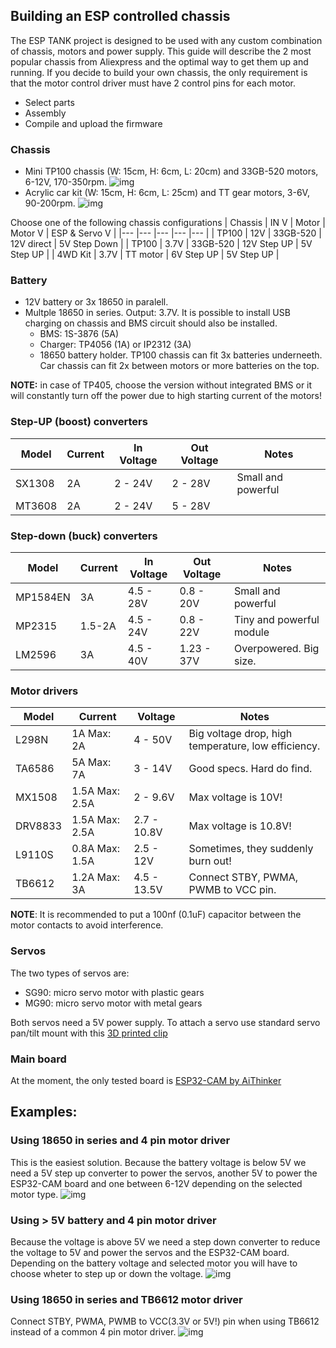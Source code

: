 ## Building an ESP controlled chassis

The ESP TANK project is designed to be used with any custom combination of chassis, motors and power supply. This guide will describe the 2 most popular chassis from Aliexpress and the optimal way to get them up and running. If you decide to build your own chassis, the only requirement is that the motor control driver must have 2 control pins for each motor.

- Select parts
- Assembly
- Compile and upload the firmware

### Chassis
- Mini TP100 chassis (W: 15cm, H: 6cm, L: 20cm) and 33GB-520 motors, 6-12V, 170-350rpm.
![img](img/tp100-tank-chassis.png)
- Acrylic car kit (W: 15cm, H: 6cm, L: 25cm) and TT gear motors, 3-6V, 90-200rpm.
![img](img/car-chassis.png)

Choose one of the following chassis configurations
| Chassis | IN V | Motor    | Motor V     | ESP & Servo V |
|---      |---   |---       |---          |---            |
| TP100   | 12V  | 33GB-520 | 12V direct  | 5V Step Down  | 
| TP100   | 3.7V | 33GB-520 | 12V Step UP | 5V Step UP    |
| 4WD Kit | 3.7V | TT motor | 6V Step UP  | 5V Step UP    |

### Battery
- 12V battery or 3x 18650 in paralell. 
- Multple 18650 in series. Output: 3.7V. It is possible to install USB charging on chassis and BMS circuit should also be installed.
  - BMS: 1S-3876 (5A)
  - Charger: TP4056 (1A) or IP2312 (3A)
  - 18650 battery holder. TP100 chassis can fit 3x batteries underneeth. Car chassis can fit 2x between motors or more batteries on the top.

**NOTE:** in case of TP405, choose the version without integrated BMS or it will constantly turn off the power due to high starting current of the motors!

### Step-UP (boost) converters 

| Model    | Current        | In Voltage   | Out Voltage   | Notes             
|---       |---             |---           |---            |---                        |
| SX1308   | 2A             | 2 - 24V      | 2 - 28V       | Small and powerful        |
| MT3608   | 2A             | 2 - 24V      | 5 - 28V       |                           |

### Step-down (buck) converters 

| Model    | Current        | In Voltage   | Out Voltage   | Notes                     |
|---       |---             |---           |---            |---                        |
| MP1584EN | 3A             | 4.5 - 28V    | 0.8 - 20V     | Small and powerful        |
| MP2315   | 1.5-2A         | 4.5 - 24V    | 0.8 - 22V     | Tiny and powerful module  |
| LM2596   | 3A             | 4.5 - 40V    | 1.23 - 37V    | Overpowered. Big size.    |

### Motor drivers

| Model   | Current        | Voltage     | Notes                                               |
|---      |---             |---          | ---                                                 |
| L298N   | 1A Max: 2A     | 4 - 50V     | Big voltage drop, high temperature, low efficiency. |
| TA6586  | 5A Max: 7A     | 3 - 14V     | Good specs. Hard do find.                           |
| MX1508  | 1.5A Max: 2.5A | 2 - 9.6V    | Max voltage is 10V!                                 |
| DRV8833 | 1.5A Max: 2.5A | 2.7 - 10.8V | Max voltage is 10.8V!                               |
| L9110S  | 0.8A Max: 1.5A | 2.5 - 12V   | Sometimes, they suddenly burn out!                  |
| TB6612  | 1.2A Max: 3A   | 4.5 - 13.5V | Connect STBY, PWMA, PWMB to VCC pin.                |

**NOTE**: It is recommended to put a 100nf (0.1uF) capacitor between the motor contacts to avoid interference.

### Servos
The two types of servos are: 
- SG90: micro servo motor with plastic gears
- MG90: micro servo motor with metal gears

Both servos need a 5V power supply. To attach a servo use standard servo pan/tilt mount with this [3D printed clip](https://www.thingiverse.com/thing:4934734)

### Main board
At the moment, the only tested board is [ESP32-CAM by AiThinker](http://www.ai-thinker.com/pro_view-24.html)

## Examples:
### Using 18650 in series and 4 pin motor driver
This is the easiest solution. Because the battery voltage is below 5V we need a 5V step up converter to power the servos, another 5V to power the ESP32-CAM board and one  between 6-12V depending on the selected motor type.
![img](img/Sketch_18650_2PIN_DRV_bb.png)

### Using > 5V battery and 4 pin motor driver
Because the voltage is above 5V we need a step down converter to reduce the voltage to 5V and power the servos and the ESP32-CAM board. Depending on the battery voltage and selected motor you will have to choose wheter to step up or down the voltage.
![img](img/Sketch_9V_2PIN_DRV_bb.png)

### Using 18650 in series and TB6612 motor driver
Connect STBY, PWMA, PWMB to VCC(3.3V or 5V!) pin when using TB6612 instead of a common 4 pin motor driver.
![img](img/Sketch_18650_TB6612_bb.png)
